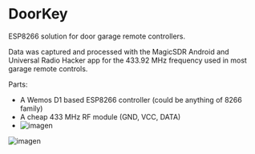 # DoorKey
ESP8266 solution for door garage remote controllers.

Data was captured and processed with the MagicSDR Android and Universal Radio Hacker app for the 433.92 MHz frequency used in most garage remote controls.

Parts:
* A Wemos D1 based ESP8266 controller (could be anything of 8266 family)
* A cheap 433 MHz RF module (GND, VCC, DATA)
* ![imagen](https://github.com/aayes89/DoorKey/assets/72238104/c4f9b194-57b7-43d2-8459-8050ee28074a)

![imagen](https://github.com/aayes89/DoorKey/assets/72238104/bd7a74aa-b8e2-4d93-aecd-132cd49ace05)
